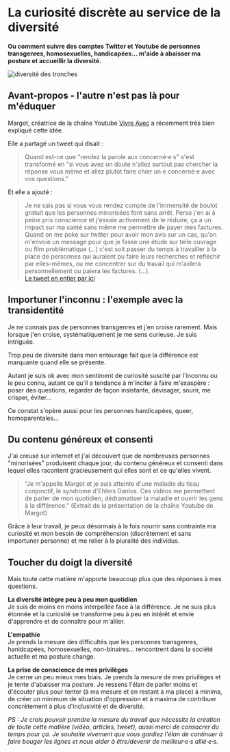 # La curiosité discrète au service de la diversité 
**Ou comment suivre des comptes Twitter et Youtube de personnes transgenres, homosexuelles, handicapées... m'aide à abaisser ma posture et accueillir la diversité.**

![diversité des tronches](https://raw.githubusercontent.com/Julia-barbelane/reflexions/master/photos/la-curioste-discrete.png)

## Avant-propos - l'autre n'est pas là pour m'éduquer

Margot, créatrice de la chaîne Youtube [Vivre Avec](https://www.youtube.com/channel/UCH3Hp3WAm0iGQBi_csusoUg) a récemment très bien expliqué cette idée.

Elle a partagé un tweet qui disait : 

> Quand est-ce que "rendez la parole aux concerné·e·s" s'est transformé en "si vous avez un doute n'allez surtout pas chercher la réponse vous même et allez plutôt faire chier un·e concerné·e avec vos questions."

Et elle a ajouté : 
> Je ne sais pas si vous vous rendez compte de l'immensité de boulot gratuit que les personnes minorisées font sans arrêt. Perso j'en ai à peine pris conscience et j'essaie activement de le réduire, ça a un impact sur ma santé sans même me permettre de payer mes factures. Quand on me poke sur twitter pour avoir mon avis sur un cas, qu'on m'envoie un message pour que je fasse une étude sur telle ouvrage ou film problématique (...) c'est soit passer du temps à travailler à la place de personnes qui auraient pu faire leurs recherches et réfléchir par elles-mêmes, ou me concentrer sur du travail qui m'aidera personnellement ou paiera les factures. (...).  
[Le tweet en entier par ici](https://twitter.com/VivreAvec_/status/1020788667109998592)

## Importuner l'inconnu : l'exemple avec la transidentité

Je ne connais pas de personnes transgenres et j'en croise rarement. Mais lorsque j'en croise, systématiquement je me sens curieuse. Je suis intriguée. 

Trop peu de diversité dans mon entourage fait que la différence est marquante quand elle se présente. 

Autant je suis ok avec mon sentiment de curiosité suscité par l'inconnu ou le peu connu, autant ce qu'il a tendance à m'inciter à faire m'exaspère : poser des questions, regarder de façon insistante, dévisager, sourir, me crisper, éviter...

Ce constat s'opère aussi pour les personnes handicapées, queer, homoparentales...

## Du contenu généreux et consenti

J'ai creusé sur internet et j'ai découvert que de nombreuses personnes "minorisées" produisent chaque jour, du contenu généreux et consenti dans lequel elles racontent gracieusement qui elles sont et ce qu'elles vivent.  

> "Je m'appelle Margot et je suis atteinte d'une maladie du tissu conjonctif, le syndrome d'Ehlers Danlos. Ces vidéos me permettent de parler de mon quotidien, dédramatiser la maladie et ouvrir les gens à la différence." (Extrait de la présentation de la chaîne Youtube de Margot)

Grâce à leur travail, je peux désormais à la fois nourrir sans contrainte ma curiosité et mon besoin de compréhension (discrètement et sans importuner personne) et me relier à la pluralité des individus.

## Toucher du doigt la diversité

Mais toute cette matière m'apporte beaucoup plus que des réponses à mes questions. 

**La diversité intègre peu à peu mon quotidien**  
Je suis de moins en moins interpellée face à la différence. Je ne suis plus étonnée et la curiosité se transforme peu à peu en intérêt et envie d'apprendre et de connaître pour m'allier.

**L'empathie**  
Je prends la mesure des difficultés que les personnes transgenres, hanidcapées, homosexuelles, non-binaires... rencontrent dans la société actuelle et ma posture change. 

**La prise de conscience de mes privilèges**  
Je cerne un peu mieux mes biais. Je prends la mesure de mes privilèges et je tente d'abaisser ma posture. Je ressens l'élan de parler moins et d'écouter plus pour tenter (à ma mesure et en restant à ma place) à minima, de créer un minimum de situation d'oppression et à maxima de contribuer concrètement à plus d'inclusivité et de diversité.

*PS : Je crois pouvoir prendre la mesure du travail que nécessite la création de toute cette matière (vidéo, articles, tweet), aussi merci de consacrer du temps pour ça. Je souhaite vivement que vous gardiez l'élan de continuer à faire bouger les lignes et nous aider à être/devenir de meilleur·e·s allié·e·s.* 


